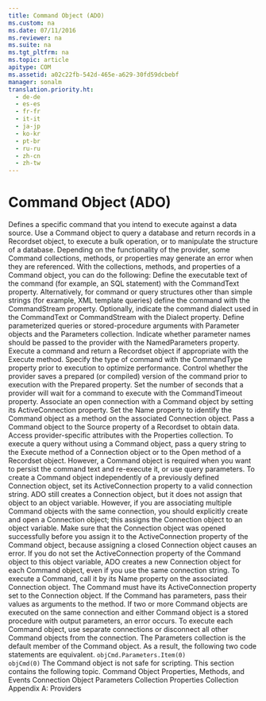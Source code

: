 ```yaml
---
title: Command Object (ADO)
ms.custom: na
ms.date: 07/11/2016
ms.reviewer: na
ms.suite: na
ms.tgt_pltfrm: na
ms.topic: article
apitype: COM
ms.assetid: a02c22fb-542d-465e-a629-30fd59dcbebf
manager: sonalm
translation.priority.ht: 
  - de-de
  - es-es
  - fr-fr
  - it-it
  - ja-jp
  - ko-kr
  - pt-br
  - ru-ru
  - zh-cn
  - zh-tw
---
```

# Command Object (ADO)
<?xml version="1.0" encoding="utf-8"?>
<developerReferenceWithoutSyntaxDocument xmlns="http://ddue.schemas.microsoft.com/authoring/2003/5" xmlns:xlink="http://www.w3.org/1999/xlink" xmlns:xsi="http://www.w3.org/2001/XMLSchema-instance" xsi:schemaLocation="http://ddue.schemas.microsoft.com/authoring/2003/5 http://dduestorage.blob.core.windows.net/ddueschema/developer.xsd">
  <introduction>
    <para>Defines a specific command that you intend to execute against a data source.</para>
  </introduction>
  <languageReferenceRemarks>
    <content>
      <para>Use a <legacyBold>Command</legacyBold> object to query a database and return records in a <legacyLink xlink:href="ede1415f-c3df-4cc5-a05b-2576b2b84b60">Recordset</legacyLink> object, to execute a bulk operation, or to manipulate the structure of a database. Depending on the functionality of the provider, some <legacyBold>Command</legacyBold> collections, methods, or properties may generate an error when they are referenced.</para>
      <para>With the collections, methods, and properties of a <legacyBold>Command</legacyBold> object, you can do the following:  </para>
      <list class="bullet">
        <listItem>
          <para>Define the executable text of the command (for example, an SQL statement) with the <legacyLink xlink:href="4dd7e82a-8da5-4a4e-b439-11a29286fa0e">CommandText</legacyLink> property. Alternatively, for command or query structures other than simple strings (for example, XML template queries) define the command with the <legacyLink xlink:href="f78f61b6-87e0-48dc-961e-83d0e20da58e">CommandStream</legacyLink> property.</para>
        </listItem>
        <listItem>
          <para>Optionally, indicate the command dialect used in the <legacyBold>CommandText</legacyBold> or <legacyBold>CommandStream</legacyBold> with the <legacyLink xlink:href="329c3a71-ba88-4009-b04f-2f52195a5957">Dialect</legacyLink> property.</para>
        </listItem>
        <listItem>
          <para>Define parameterized queries or stored-procedure arguments with <legacyLink xlink:href="e010e794-7f0f-4026-8b5b-37328e437d63">Parameter</legacyLink> objects and the <legacyLink xlink:href="497cae10-3913-422a-9753-dcbb0a639b1b">Parameters</legacyLink> collection.</para>
        </listItem>
        <listItem>
          <para>Indicate whether parameter names should be passed to the provider with the <legacyLink xlink:href="42409387-026c-435f-a9b1-bf4167095875">NamedParameters</legacyLink> property.</para>
        </listItem>
        <listItem>
          <para>Execute a command and return a <legacyBold>Recordset</legacyBold> object if appropriate with the <legacyLink xlink:href="f84a5ff3-0528-4ad7-9bea-9a15103378dd">Execute</legacyLink> method.</para>
        </listItem>
        <listItem>
          <para>Specify the type of command with the <legacyLink xlink:href="ca44809c-8647-48b6-a7fb-0be70a02f53e">CommandType</legacyLink> property prior to execution to optimize performance.</para>
        </listItem>
        <listItem>
          <para>Control whether the provider saves a prepared (or compiled) version of the command prior to execution with the <legacyLink xlink:href="11ca8825-765e-4bb4-a6ce-3f6564ad8755">Prepared</legacyLink> property.</para>
        </listItem>
        <listItem>
          <para>Set the number of seconds that a provider will wait for a command to execute with the <legacyLink xlink:href="c611f857-d6b0-4dca-8925-f4a02e769eb0">CommandTimeout</legacyLink> property.</para>
        </listItem>
        <listItem>
          <para>Associate an open connection with a <legacyBold>Command</legacyBold> object by setting its <legacyLink xlink:href="52d0a96c-14fb-4ad9-b004-4d821bc0a6db">ActiveConnection</legacyLink> property.</para>
        </listItem>
        <listItem>
          <para>Set the <legacyLink xlink:href="cfd0e29c-8310-44ab-85c3-5761184b865d">Name</legacyLink> property to identify the <legacyBold>Command</legacyBold> object as a method on the associated <legacyLink xlink:href="ef6b1824-5b12-43db-89d7-8f3d13896d4d">Connection</legacyLink> object.</para>
        </listItem>
        <listItem>
          <para>Pass a <legacyBold>Command</legacyBold> object to the <legacyLink xlink:href="a05ba2c9-2821-4343-8607-4de9b764ec91">Source</legacyLink> property of a <legacyBold>Recordset</legacyBold> to obtain data.</para>
        </listItem>
        <listItem>
          <para>Access provider-specific attributes with the <legacyLink xlink:href="1d539aa8-ce0d-4418-ab03-8d0a3c1e9d82">Properties</legacyLink> collection.</para>
        </listItem>
      </list>
      <alert class="note">
        <para>To execute a query without using a <legacyBold>Command</legacyBold> object, pass a query string to the <legacyLink xlink:href="03c69320-96b2-4d85-8d49-a13b13e31578">Execute</legacyLink> method of a <legacyBold>Connection</legacyBold> object or to the <legacyLink xlink:href="3236749c-4b71-4235-89e2-ccdfaaa9319d">Open</legacyLink> method of a <legacyBold>Recordset</legacyBold> object. However, a <legacyBold>Command</legacyBold> object is required when you want to persist the command text and re-execute it, or use query parameters.</para>
      </alert>
      <para>To create a <legacyBold>Command</legacyBold> object independently of a previously defined <legacyBold>Connection</legacyBold> object, set its <legacyBold>ActiveConnection</legacyBold> property to a valid connection string. ADO still creates a <legacyBold>Connection</legacyBold> object, but it does not assign that object to an object variable. However, if you are associating multiple <legacyBold>Command</legacyBold> objects with the same connection, you should explicitly create and open a <legacyBold>Connection</legacyBold> object; this assigns the <legacyBold>Connection</legacyBold> object to an object variable. Make sure that the <legacyBold>Connection</legacyBold> object was opened successfully before you assign it to the <legacyBold>ActiveConnection</legacyBold> property of the <legacyBold>Command</legacyBold> object, because assigning a closed <legacyBold>Connection</legacyBold> object causes an error. If you do not set the <legacyBold>ActiveConnection</legacyBold> property of the <legacyBold>Command</legacyBold> object to this object variable, ADO creates a new <legacyBold>Connection</legacyBold> object for each <legacyBold>Command</legacyBold> object, even if you use the same connection string.</para>
      <para>To execute a <legacyBold>Command</legacyBold>, call it by its <legacyLink xlink:href="cfd0e29c-8310-44ab-85c3-5761184b865d">Name</legacyLink> property on the associated <legacyBold>Connection</legacyBold> object. The <legacyBold>Command</legacyBold> must have its <legacyBold>ActiveConnection</legacyBold> property set to the <legacyBold>Connection</legacyBold> object. If the <legacyBold>Command</legacyBold> has parameters, pass their values as arguments to the method.</para>
      <para>If two or more <legacyBold>Command</legacyBold> objects are executed on the same connection and either <legacyBold>Command</legacyBold> object is a stored procedure with output parameters, an error occurs. To execute each <legacyBold>Command</legacyBold> object, use separate connections or disconnect all other <legacyBold>Command</legacyBold> objects from the connection.</para>
      <para>The <legacyBold>Parameters</legacyBold> collection is the default member of the <legacyBold>Command</legacyBold> object. As a result, the following two code statements are equivalent.</para>
      <code>objCmd.Parameters.Item(0)
objCmd(0)</code>
      <list class="bullet">
        <listItem>
          <para>The <legacyBold>Command</legacyBold> object is not safe for scripting.</para>
        </listItem>
      </list>
      <para>This section contains the following topic.  </para>
      <list class="bullet">
        <listItem>
          <para>
            <legacyLink xlink:href="0389f21c-06da-4090-9da1-28d912f888d7">Command Object Properties, Methods, and Events</legacyLink>           </para>
        </listItem>
      </list>
    </content>
  </languageReferenceRemarks>
  <relatedTopics>
<link xlink:href="ef6b1824-5b12-43db-89d7-8f3d13896d4d">Connection Object</link>
<link xlink:href="497cae10-3913-422a-9753-dcbb0a639b1b">Parameters Collection</link>
<link xlink:href="1d539aa8-ce0d-4418-ab03-8d0a3c1e9d82">Properties Collection</link>
<link xlink:href="e2581b47-b11e-4e1e-b96c-d39c77c5b48a">Appendix A: Providers</link>
</relatedTopics>
</developerReferenceWithoutSyntaxDocument>